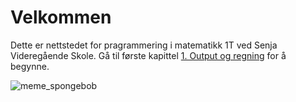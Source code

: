 Velkommen
============================

Dette er nettstedet for pragrammering i matematikk 1T ved Senja Videregående Skole. Gå til første kapittel [1. Output og regning](output) for å begynne.


![meme_spongebob](https://images-cdn.9gag.com/photo/aZy8dr6_700b.jpg)
